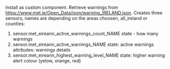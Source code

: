 Install as custom component.
Retrieve warnings from https://www.met.ie/Open_Data/json/warning_IRELAND.json.
Creates three sensors, names are depending on the areas choosen, all_ireland or counties:
1. sensor.met_eireann_active_warnings_count_NAME
   state - how many warnings
3. sensor.met_eireann_active_warnings_NAME
   state: active warnings
   attributes: warnings details
5. sensor.met_eireann_highest_warning_level_NAME
   state: higher warning alert colour (yelow, orange, red)
